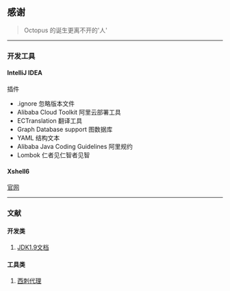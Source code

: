 ## 感谢

> Octopus 的诞生更离不开的'人'

---

### 开发工具

#### IntelliJ IDEA

 插件

- .ignore 忽略版本文件
- Alibaba Cloud Toolkit 阿里云部署工具
- ECTranslation 翻译工具
- Graph Database support 图数据库
- YAML 结构文本
- Alibaba Java Coding Guidelines 阿里规约
- Lombok 仁者见仁智者见智

#### Xshell6

[官网](https://www.netsarang.com/zh/xshell/)

---

### 文献

#### 开发类

1. [JDK1.9文档](../file/JDK1.9%20API%20中文版.CHM)


#### 工具类

1. [西刺代理](https://www.xicidaili.com/nn/1)
